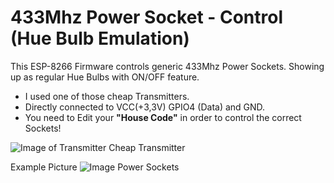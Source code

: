 # 433Mhz Power Socket - Control (Hue Bulb Emulation)
This ESP-8266 Firmware controls generic 433Mhz Power Sockets. 
Showing up as regular Hue Bulbs with ON/OFF feature.

* I used one of those cheap Transmitters. 
* Directly connected to VCC(+3,3V) GPIO4 (Data) and GND.
* You need to Edit your **"House Code"** in order to control the correct Sockets!

 
 ![Image of Transmitter](https://cdn.instructables.com/FU4/UJYA/HM8DG3Q3/FU4UJYAHM8DG3Q3.MEDIUM.jpg)
 Cheap Transmitter
 
 Example Picture
 ![Image Power Sockets](https://glsk.net/wp-content/uploads/2016/08/433mhz_sockets.jpg)


